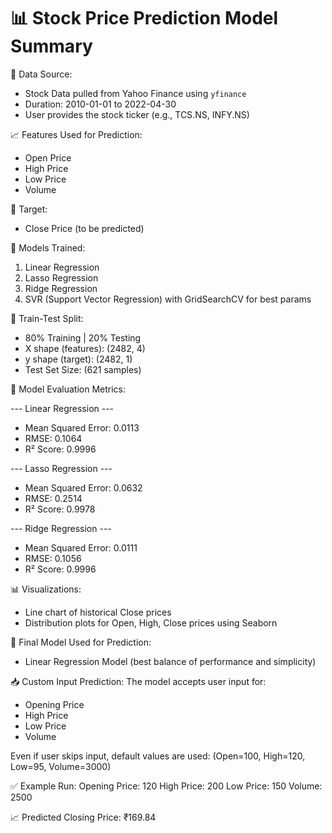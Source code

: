 📊 Stock Price Prediction Model Summary
=======================================

📅 Data Source:
- Stock Data pulled from Yahoo Finance using `yfinance`
- Duration: 2010-01-01 to 2022-04-30
- User provides the stock ticker (e.g., TCS.NS, INFY.NS)

📈 Features Used for Prediction:
- Open Price
- High Price
- Low Price
- Volume

🎯 Target:
- Close Price (to be predicted)

🔧 Models Trained:
1. Linear Regression
2. Lasso Regression
3. Ridge Regression
4. SVR (Support Vector Regression) with GridSearchCV for best params

🧪 Train-Test Split:
- 80% Training | 20% Testing
- X shape (features): (2482, 4)
- y shape (target): (2482, 1)
- Test Set Size: (621 samples)

📐 Model Evaluation Metrics:

--- Linear Regression ---
- Mean Squared Error: 0.0113
- RMSE: 0.1064
- R² Score: 0.9996

--- Lasso Regression ---
- Mean Squared Error: 0.0632
- RMSE: 0.2514
- R² Score: 0.9978

--- Ridge Regression ---
- Mean Squared Error: 0.0111
- RMSE: 0.1056
- R² Score: 0.9996

📊 Visualizations:
- Line chart of historical Close prices
- Distribution plots for Open, High, Close prices using Seaborn

🧠 Final Model Used for Prediction:
- Linear Regression Model (best balance of performance and simplicity)

📥 Custom Input Prediction:
The model accepts user input for:
- Opening Price
- High Price
- Low Price
- Volume

Even if user skips input, default values are used:
(Open=100, High=120, Low=95, Volume=3000)

✅ Example Run:
Opening Price: 120
High Price: 200
Low Price: 150
Volume: 2500

📈 Predicted Closing Price: ₹169.84

